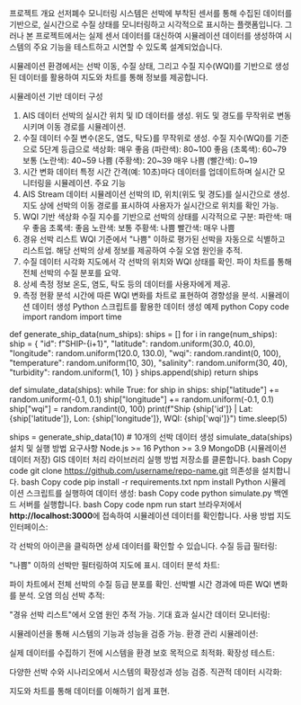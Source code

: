 프로젝트 개요
선저폐수 모니터링 시스템은 선박에 부착된 센서를 통해 수집된 데이터를 기반으로, 실시간으로 수질 상태를 모니터링하고 시각적으로 표시하는 플랫폼입니다. 그러나 본 프로젝트에서는 실제 센서 데이터를 대신하여 시뮬레이션 데이터를 생성하여 시스템의 주요 기능을 테스트하고 시연할 수 있도록 설계되었습니다.

시뮬레이션 환경에서는 선박 이동, 수질 상태, 그리고 수질 지수(WQI)를 기반으로 생성된 데이터를 활용하여 지도와 차트를 통해 정보를 제공합니다.


시뮬레이션 기반 데이터 구성
1. AIS 데이터
선박의 실시간 위치 및 ID 데이터를 생성.
위도 및 경도를 무작위로 변동시키며 이동 경로를 시뮬레이션.
2. 수질 데이터
수질 변수(온도, 염도, 탁도)를 무작위로 생성.
수질 지수(WQI)를 기준으로 5단계 등급으로 색상화:
매우 좋음 (파란색): 80~100
좋음 (초록색): 60~79
보통 (노란색): 40~59
나쁨 (주황색): 20~39
매우 나쁨 (빨간색): 0~19
3. 시간 변화 데이터
특정 시간 간격(예: 10초)마다 데이터를 업데이트하며 실시간 모니터링을 시뮬레이션.
주요 기능
1. AIS Stream 데이터 시뮬레이션
선박의 ID, 위치(위도 및 경도)를 실시간으로 생성.
지도 상에 선박의 이동 경로를 표시하여 사용자가 실시간으로 위치를 확인 가능.
2. WQI 기반 색상화
수질 지수를 기반으로 선박의 상태를 시각적으로 구분:
파란색: 매우 좋음
초록색: 좋음
노란색: 보통
주황색: 나쁨
빨간색: 매우 나쁨
3. 경유 선박 리스트
WQI 기준에서 "나쁨" 이하로 평가된 선박을 자동으로 식별하고 리스트업.
해당 선박의 상세 정보를 제공하여 수질 오염 원인을 추적.
4. 수질 데이터 시각화
지도에서 각 선박의 위치와 WQI 상태를 확인.
파이 차트를 통해 전체 선박의 수질 분포를 요약.
5. 상세 측정 정보
온도, 염도, 탁도 등의 데이터를 사용자에게 제공.
6. 측정 현황 분석
시간에 따른 WQI 변화를 차트로 표현하여 경향성을 분석.
시뮬레이션 데이터 생성
Python 스크립트를 활용한 데이터 생성 예제
python
Copy code
import random
import time

def generate_ship_data(num_ships):
    ships = []
    for i in range(num_ships):
        ship = {
            "id": f"SHIP-{i+1}",
            "latitude": random.uniform(30.0, 40.0),
            "longitude": random.uniform(120.0, 130.0),
            "wqi": random.randint(0, 100),
            "temperature": random.uniform(10, 30),
            "salinity": random.uniform(30, 40),
            "turbidity": random.uniform(1, 10)
        }
        ships.append(ship)
    return ships

def simulate_data(ships):
    while True:
        for ship in ships:
            ship["latitude"] += random.uniform(-0.1, 0.1)
            ship["longitude"] += random.uniform(-0.1, 0.1)
            ship["wqi"] = random.randint(0, 100)
            print(f"Ship {ship['id']} | Lat: {ship['latitude']}, Lon: {ship['longitude']}, WQI: {ship['wqi']}")
        time.sleep(5)

ships = generate_ship_data(10)  # 10개의 선박 데이터 생성
simulate_data(ships)
설치 및 실행 방법
요구사항
Node.js >= 16
Python >= 3.9
MongoDB (시뮬레이션 데이터 저장)
GIS 데이터 처리 라이브러리
실행 방법
저장소를 클론합니다.
bash
Copy code
git clone https://github.com/username/repo-name.git
의존성을 설치합니다.
bash
Copy code
pip install -r requirements.txt
npm install
Python 시뮬레이션 스크립트를 실행하여 데이터 생성:
bash
Copy code
python simulate.py
백엔드 서버를 실행합니다.
bash
Copy code
npm run start
브라우저에서 **http://localhost:3000**에 접속하여 시뮬레이션 데이터를 확인합니다.
사용 방법
지도 인터페이스:

각 선박의 아이콘을 클릭하면 상세 데이터를 확인할 수 있습니다.
수질 등급 필터링:

"나쁨" 이하의 선박만 필터링하여 지도에 표시.
데이터 분석 차트:

파이 차트에서 전체 선박의 수질 등급 분포를 확인.
선박별 시간 경과에 따른 WQI 변화를 분석.
오염 의심 선박 추적:

"경유 선박 리스트"에서 오염 원인 추적 가능.
기대 효과
실시간 데이터 모니터링:

시뮬레이션을 통해 시스템의 기능과 성능을 검증 가능.
환경 관리 시뮬레이션:

실제 데이터를 수집하기 전에 시스템을 환경 보호 목적으로 최적화.
확장성 테스트:

다양한 선박 수와 시나리오에서 시스템의 확장성과 성능 검증.
직관적 데이터 시각화:

지도와 차트를 통해 데이터를 이해하기 쉽게 표현.
